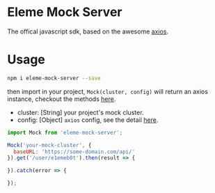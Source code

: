 # Eleme Mock Server

The offical javascript sdk, based on the awesome [axios](https://github.com/mzabriskie/axios).

Usage
=======

```bash
npm i eleme-mock-server --save
```

then import in your project, `Mock(cluster, config)` will return an axios instance, checkout the methods [here](https://github.com/mzabriskie/axios#instance-methods).

* cluster: [String] your project's mock cluster.
* config: [Object] `axios` config, see the detail [here](https://github.com/mzabriskie/axios#request-config).

```js
import Mock from 'eleme-mock-server';

Mock('your-mock-cluster', {
  baseURL: 'https://some-domain.com/api/'
}).get('/user/e1emeb0t').then(result => {

}).catch(error => {

});
```

